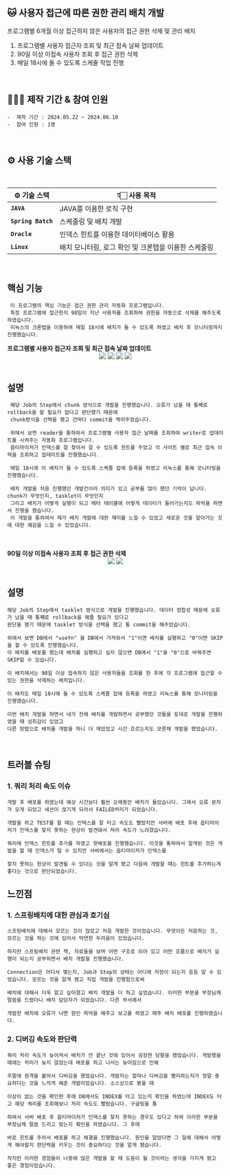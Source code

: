 ## 🐱 사용자 접근에 따른 권한 관리 배치 개발

프로그램별 6개월 이상 접근하지 않은 사용자의 접근 권한 삭제 및 관리 배치
1) 프로그램별 사용자 접근자 조회 및 최근 접속 날짜 업데이트
2) 90일 이상 미접속 사용자 조회 후 접근 권한 삭제 
3) 매일 18시에 돌 수 있도록 스케줄 작업 진행

<br>

## 🧑‍🤝‍🧑 제작 기간 & 참여 인원

  	-  제작 기간 : 2024.05.22 ~ 2024.06.10
  	-  참여 인원 : 1명
<br>

## ⚙️ 사용 기술 스택

<br>

| ⚙️ 기술 스택 | 👇🏻 사용 목적 |
|--|--|
| **`JAVA`** | JAVA를 이용한 로직 구현 |
| **`Spring Batch`** | 스케줄링 및 배치 개발 |      
| **`Oracle`** | 인덱스 힌트를 이용한 데이터베이스 활용 |
| **`Linux`** | 배치 모니터링, 로그 확인 및 크론탭을 이용한 스케줄링 |


<br>

## 핵심 기능
	 이 프로그램의 핵심 기능은 접근 권한 관리 자동화 프로그램입니다.
 	 특정 프로그램에 접근한지 90일이 지난 사용자를 조회하여 권한을 자동으로 삭제를 해주도록 하였습니다.
   	 리눅스의 크론탭을 이용하여 매일 18시에 배치가 돌 수 있도록 하였고 배치 후 모니터링까지 진행했습니다.

<summary><b>프로그램별 사용자 접근자 조회 및 최근 접속 날짜 업데이트</b></summary>
<div align="center" markdown="1">
	<img src="https://github.com/jsjang96/images/blob/84946fb44339b9f6cc1c0460935c5d4835cf3362/UserAccessHisMngConfig_1.PNG"/>
	<img src="https://github.com/jsjang96/images/blob/84946fb44339b9f6cc1c0460935c5d4835cf3362/UserAccessHisMngConfig_2.PNG"/>
	<img src="https://github.com/jsjang96/images/blob/84946fb44339b9f6cc1c0460935c5d4835cf3362/selectUserAccessHisMng.png"/>
	<img src="https://github.com/jsjang96/images/blob/84946fb44339b9f6cc1c0460935c5d4835cf3362/updateUserAccessHisMng.png"/>
</div>
<br>

## 설명
	 해당 Job의 Step에서 chunk 방식으로 개발을 진행했습니다. 오류가 났을 때 통째로 rollback을 할 필요가 없다고 판단했기 때문에
  	 chunk방식을 선택을 했고 건마다 commit을 찍어주었습니다.

  	 위에서 보면 reader을 통하여서 프로그램별 사용자 접근 날짜를 조회하여 writer로 업데이트를 시켜주는 자동화 프로그램입니다.  
	 옵티마이저가 인덱스를 잘 찾아서 갈 수 있도록 힌트를 주었고 각 사이트 별로 최근 접속 이력을 조회하고 업데이트를 진행했습니다.

   	 매일 18시에 이 배치가 돌 수 있도록 스케줄 잡에 등록을 하였고 리눅스를 통해 모니터링을 진행했습니다.
	
 	 배치 개발을 처음 진행했던 개발건이라 의미가 있고 공부를 많이 했던 기억이 납니다. chunk가 무엇인지, tasklet이 무엇인지
 	 그리고 배치가 어떻게 실행이 되고 메타 테이블에 어떻게 데이터가 들어가는지도 파악을 하면서 진행을 했습니다.
 	 이 개발을 통하여서 제가 배치 개발에 대한 재미를 느낄 수 있었고 새로운 것을 알아가는 것에 대한 쾌감을 느낄 수 있었습니다.
<br>
<br>

<summary><b>90일 이상 미접속 사용자 조회 후 접근 권한 삭제</b></summary>
<div align="center" markdown="1">
	<img src="https://github.com/jsjang96/images/blob/84946fb44339b9f6cc1c0460935c5d4835cf3362/UserAccessAuthMngConfig.png"/>
	<img src="https://github.com/jsjang96/images/blob/84946fb44339b9f6cc1c0460935c5d4835cf3362/UserAccessAuthMngTasklet.png"/>
</div>
<br>

## 설명
	해당 Job의 Step에서 tasklet 방식으로 개발을 진행했습니다. 데이터 정합성 때문에 오류가 났을 때 통쨰로 rollback을 해줄 필요가 있다고
 	판단을 했기 때문에 tasklet 방식을 선택을 했고 통 commit을 해주었습니다.

  	위에서 보면 DB에서 "useYn" 을 DB에서 가져와서 "1"이면 배치를 실행하고 "0"이면 SKIP을 할 수 있도록 진행했습니다.
   	이 배치를 배포를 했는데 배치를 실행하고 싶지 않으면 DB에서 "1"을 "0"으로 바꿔주면 SKIP할 수 있습니다.

	이 배치에서는 90일 이상 접속하지 않은 사용자들을 조회를 한 후에 각 프로그램에 접근할 수 있는 권한을 삭제하는 배치입니다.

	이 배치도 매일 18시에 돌 수 있도록 스케줄 잡에 등록을 하였고 리눅스를 통해 모니터링을 진행했습니다.

	이번 배치 개발을 하면서 내가 전에 배치를 개발하면서 공부했던 것들을 토대로 개발을 진행하였을 때 성취감이 있었고 
 	다른 방법으로 배치를 개발을 하니 더 재밌었고 시간 흐르는지도 모른채 개발을 했었습니다.
<br>

## 트러블 슈팅

### 1. 쿼리 처리 속도 이슈
	개발 후 배포를 하였는데 예상 시간보다 훨씬 오래동안 배치가 돌았습니다. 그래서 오류 문자가 오게 되었고 세션이 끊기게 되어서 FAILED처리가 되었습니다.
 
 	개발을 하고 TEST를 할 때는 인덱스를 잘 타고 속도도 빨랐지만 서버에 배포 후에 옵티마이저가 인덱스를 찾지 못하는 현상이 발견돼서 처리 속도가 느려졌습니다.

  	쿼리에 인덱스 힌트를 추가를 하였고 핫배포를 진행했습니다. 이것을 통하여서 알게된 것은 개발을 할 때 인덱스가 탈 수 있지만 서버에서는 옵티마이저가 인덱스를

   	찾지 못하는 현상이 발견될 수 있다는 것을 알게 됐고 다음에 개발할 때는 힌트를 추가하는게 좋다는 것으로 판단되었습니다.


## 느낀점

### 1. 스프링배치에 대한 관심과 호기심
	스프링배치에 대해서 모르는 것이 많았고 처음 개발한 것이었습니다. 무엇이든 처음하는 것, 모르는 것을 하는 것에 있어서 막연한 두려움이 있었습니다.
 
 	하지만 스프링배치 관련 책, 자료들을 보며 어떤 구조로 되어 있고 어떤 흐름으로 배치가 실행이 되는지 공부하면서 배치 개발을 진행했습니다.

  	Connection은 어디서 맺는지, Job과 Step의 상태는 어디에 저장이 되는지 등등 알 수 있었습니다. 모르는 것을 알게 됐고 직접 개발을 진행함으로써

    배치에 대해서 더욱 알고 싶어졌고 배치 개발을 더 하고 싶었습니다. 이러한 부분을 부장님께 말씀을 드렸더니 배치 담당자가 되었습니다. 다른 부서에서

    개발한 배치에 오류가 나면 원인 파악을 해주고 보고를 하였고 매주 배치 배포를 진행하였습니다. 
  	

### 2. 디버깅 속도와 판단력
	쿼리 처리 속도가 늦어져서 배치가 안 끝난 것에 있어서 굉장한 당황을 했었습니다. 개발했을 때에는 처리가 늦지 않았는데 배포를 하고 나서는 늦어짐으로 인해
 
	주말에 원격을 붙어서 디버깅을 했었습니다. 개발자는 얼마나 디버깅을 빨리하는지가 정말 중요하다는 것을 느끼게 해준 개발이었습니다. 소스상으로 봤을 때

  	이상이 없는 것을 확인한 후에 DB에서도 INDEX를 타고 있는지 확인을 하였는데 INDEX도 타고 해당 쿼리를 조회해보니 처리 속도도 빨랐습니다. 구글링을 통

   	하여서 서버 배포 후 옵티마이저가 인덱스를 찾지 못하는 경우도 있다고 하여 이러한 부분을 부장님께 말씀 드리고 맞는지 확인을 하였습니다. 그 후에

    바로 힌트를 주어서 배포를 하고 해결을 진행했습니다. 원인을 알았다면 그 일에 대해서 어떻게 해야할지 판단력을 키우는 것이 중요하다는 것을 알게 됐습니다. 
    
    작지만 이러한 경험들이 나중에 많은 개발을 할 때 도움이 될 것이라는 생각을 가지게 됐고 좋은 경험이었습니다.
  	
